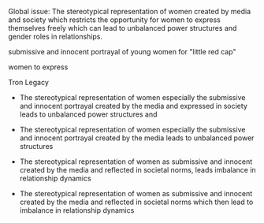 Global issue:
The stereotypical representation of women created by media and society which restricts the opportunity for women to express themselves freely which can lead to unbalanced power structures and gender roles in relationships. 


submissive and innocent portrayal of young women for "little red cap"

women to express 

Tron Legacy

- The stereotypical representation of women especially the submissive and innocent portrayal created by the media and expressed in society leads to unbalanced power structures and 

- The stereotypical representation of women especially the submissive and innocent portrayal created by the media leads to unbalanced power structures

- The stereotypical representation of women as submissive and innocent created by the media and reflected in societal norms, leads imbalance in relationship dynamics 

- The stereotypical representation of women as submissive and innocent created by the media and reflected in societal norms which then lead to imbalance in relationship dynamics 